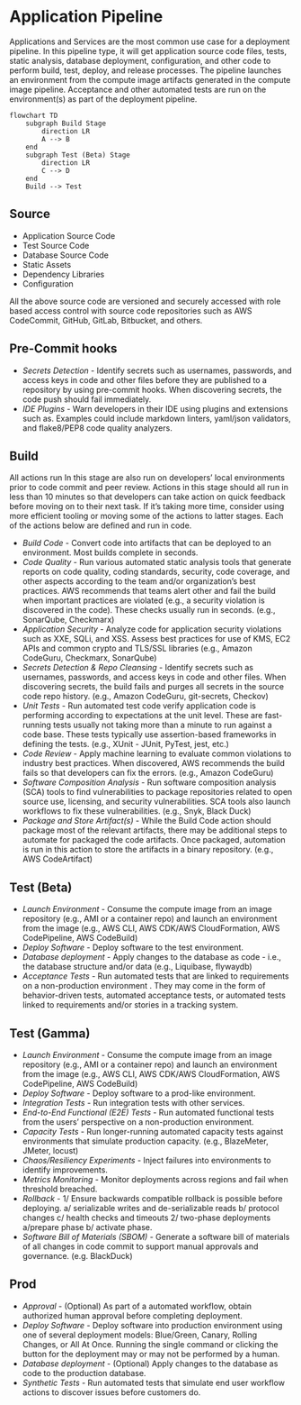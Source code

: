 # Application Pipeline

Applications and Services are the most common use case for a deployment pipeline. In this pipeline type, it will get application source code files, tests, static analysis, database deployment, configuration, and other code to perform build, test, deploy, and release processes. The pipeline launches an environment from the compute image artifacts generated in the compute image pipeline. Acceptance and other automated tests are run on the environment(s) as part of the deployment pipeline.

```mermaid
flowchart TD
    subgraph Build Stage
        direction LR
        A --> B
    end
    subgraph Test (Beta) Stage
        direction LR
        C --> D 
    end
    Build --> Test
```

## Source

* Application Source Code
* Test Source Code
* Database Source Code
* Static Assets
* Dependency Libraries
* Configuration

All the above source code are versioned and securely accessed with role based access control with source code repositories such as AWS CodeCommit, GitHub, GitLab, Bitbucket, and others.

## Pre-Commit hooks

* *Secrets Detection* - Identify secrets such as usernames, passwords, and access keys in code and other files before they are published to a repository by using pre-commit hooks. When discovering secrets, the code push should fail immediately.
* *IDE Plugins* - Warn developers in their IDE using plugins and extensions such as. Examples could include markdown linters, yaml/json validators, and flake8/PEP8 code quality analyzers.

## Build

All actions run In this stage are also run on developers’ local environments prior to code commit and peer review. Actions in this stage should all run in less than 10 minutes so that developers can take action on quick feedback before moving on to their next task. If it’s taking more time, consider using more efficient tooling or moving some of the actions to latter stages. Each of the actions below are defined and run in code.

* *Build Code* - Convert code into artifacts that can be deployed to an environment. Most builds complete in seconds.
* *Code Quality* - Run various automated static analysis tools that generate reports on code quality, coding standards, security, code coverage, and other aspects according to the team and/or organization’s best practices. AWS recommends that teams alert other and fail the build when important practices are violated (e.g., a security violation is discovered in the code). These checks usually run in seconds. (e.g., SonarQube, Checkmarx)
* *Application Security* - Analyze code for application security violations such as XXE, SQLi, and XSS. Assess best practices for use of KMS, EC2 APIs and common crypto and TLS/SSL libraries (e.g., Amazon CodeGuru, Checkmarx, SonarQube)
* *Secrets Detection & Repo Cleansing* - Identify secrets such as usernames, passwords, and access keys in code and other files. When discovering secrets, the build fails and purges all secrets in the source code repo history. (e.g., Amazon CodeGuru, git-secrets, Checkov)
* *Unit Tests* - Run automated test code verify application code is performing according to expectations at the unit level. These are fast-running tests usually not taking more than a minute to run against a code base. These tests typically use assertion-based frameworks in defining the tests. (e.g., XUnit - JUnit, PyTest, jest, etc.)
* *Code Review* - Apply machine learning to evaluate common violations to industry best practices. When discovered, AWS recommends the build fails so that developers can fix the errors. (e.g., Amazon CodeGuru)
* *Software Composition Analysis* - Run software composition analysis (SCA) tools to find vulnerabilities to package repositories related to open source use, licensing, and security vulnerabilities. SCA tools also launch workflows to fix these vulnerabilities. (e.g., Snyk, Black Duck)
* *Package and Store Artifact(s)* - While the Build Code action should package most of the relevant artifacts, there may be additional steps to automate for packaged the code artifacts. Once packaged, automation is run in this action to store the artifacts in a binary repository. (e.g., AWS CodeArtifact)

## Test (Beta)

* *Launch Environment* - Consume the compute image from an image repository (e.g., AMI or a container repo) and launch an environment from the image (e.g., AWS CLI, AWS CDK/AWS CloudFormation, AWS CodePipeline, AWS CodeBuild)
* *Deploy Software* - Deploy software to the test environment.
* *Database deployment* - Apply changes to the database as code - i.e., the database structure and/or data (e.g., Liquibase, flywaydb)
* *Acceptance Tests* - Run automated tests that are linked to requirements on a non-production environment . They may come in the form of behavior-driven tests, automated acceptance tests, or automated tests linked to requirements and/or stories in a tracking system.

## Test (Gamma)

* *Launch Environment* - Consume the compute image from an image repository (e.g., AMI or a container repo) and launch an environment from the image (e.g., AWS CLI, AWS CDK/AWS CloudFormation, AWS CodePipeline, AWS CodeBuild)
* *Deploy Software* - Deploy software to a prod-like environment.
* *Integration Tests* - Run integration tests with other services.
* *End-to-End Functional (E2E) Tests* - Run automated functional tests from the users’ perspective on a non-production environment.
* *Capacity Tests* - Run longer-running automated capacity tests against environments that simulate production capacity. (e.g., BlazeMeter, JMeter, locust)
* *Chaos/Resiliency Experiments* - Inject failures into environments to identify improvements.
* *Metrics Monitoring* - Monitor deployments across regions and fail when threshold breached.
* *Rollback* - 1/ Ensure backwards compatible rollback is possible before deploying. a/ serializable writes and de-serializable reads b/ protocol changes c/ health checks and timeouts 2/ two-phase deployments a/prepare phase b/ activate phase.
* *Software Bill of Materials (SBOM)* - Generate a software bill of materials of all changes in code commit to support manual approvals and governance. (e.g. BlackDuck)

## Prod

* *Approval* - (Optional) As part of a automated workflow, obtain authorized human approval before completing deployment.
* *Deploy Software* - Deploy software into production environment using one of several deployment models: Blue/Green, Canary, Rolling Changes, or All At Once. Running the single command or clicking the button for the deployment may or may not be performed by a human.
* *Database deployment* - (Optional) Apply changes to the database as code to the production database.
* *Synthetic Tests* - Run automated tests that simulate end user workflow actions to discover issues before customers do.
